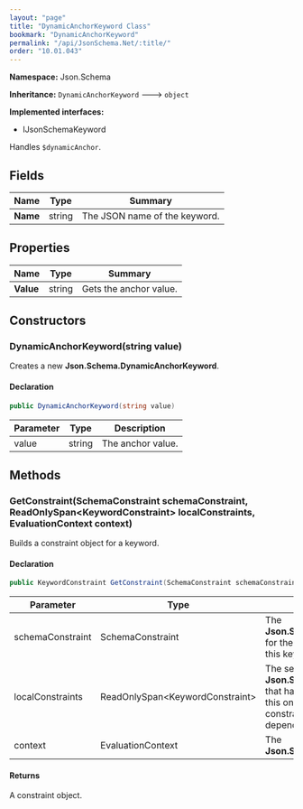 ```yaml
---
layout: "page"
title: "DynamicAnchorKeyword Class"
bookmark: "DynamicAnchorKeyword"
permalink: "/api/JsonSchema.Net/:title/"
order: "10.01.043"
---
```

**Namespace:** Json.Schema

**Inheritance:**
`DynamicAnchorKeyword`
 🡒 
`object`

**Implemented interfaces:**

- IJsonSchemaKeyword

Handles `$dynamicAnchor`.

## Fields

| Name | Type | Summary |
|---|---|---|
| **Name** | string | The JSON name of the keyword. |

## Properties

| Name | Type | Summary |
|---|---|---|
| **Value** | string | Gets the anchor value. |

## Constructors

### DynamicAnchorKeyword(string value)

Creates a new **Json.Schema.DynamicAnchorKeyword**.

#### Declaration

```c#
public DynamicAnchorKeyword(string value)
```

| Parameter | Type | Description |
|---|---|---|
| value | string | The anchor value. |


## Methods

### GetConstraint(SchemaConstraint schemaConstraint, ReadOnlySpan\<KeywordConstraint\> localConstraints, EvaluationContext context)

Builds a constraint object for a keyword.

#### Declaration

```c#
public KeywordConstraint GetConstraint(SchemaConstraint schemaConstraint, ReadOnlySpan<KeywordConstraint> localConstraints, EvaluationContext context)
```

| Parameter | Type | Description |
|---|---|---|
| schemaConstraint | SchemaConstraint | The **Json.Schema.SchemaConstraint** for the schema object that houses this keyword. |
| localConstraints | ReadOnlySpan\<KeywordConstraint\> | The set of other **Json.Schema.KeywordConstraint**s that have been processed prior to this one.     Will contain the constraints for keyword dependencies. |
| context | EvaluationContext | The **Json.Schema.EvaluationContext**. |


#### Returns

A constraint object.

